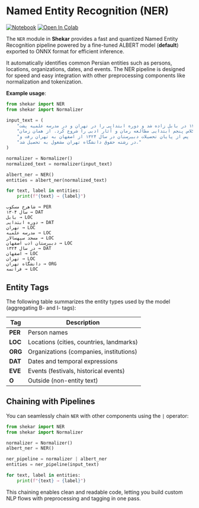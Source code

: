 # Named Entity Recognition (NER)

[![Notebook](https://img.shields.io/badge/Notebook-Jupyter-00A693.svg)](examples/ner.ipynb)  [![Open In Colab](https://colab.research.google.com/assets/colab-badge.svg)](https://colab.research.google.com/github/amirivojdan/shekar/blob/main/examples/ner.ipynb)


The `NER` module in **Shekar** provides a fast and quantized Named Entity Recognition pipeline powered by a fine-tuned ALBERT model (**default**) exported to ONNX format for efficient inference.

It automatically identifies common Persian entities such as persons, locations, organizations, dates, and events. The NER pipeline is designed for speed and easy integration with other preprocessing components like normalization and tokenization.


**Example usage**:

```python
from shekar import NER
from shekar import Normalizer

input_text = (
    "شاهرخ مسکوب به سالِ ۱۳۰۴ در بابل زاده شد و دوره ابتدایی را در تهران و در مدرسه علمیه پشت "
    "مسجد سپهسالار گذراند. از کلاس پنجم ابتدایی مطالعه رمان و آثار ادبی را شروع کرد. از همان زمان "
    "در دبیرستان ادب اصفهان ادامه تحصیل داد. پس از پایان تحصیلات دبیرستان در سال ۱۳۲۴ از اصفهان به تهران رفت و "
    "در رشته حقوق دانشگاه تهران مشغول به تحصیل شد."
)

normalizer = Normalizer()
normalized_text = normalizer(input_text)

albert_ner = NER()
entities = albert_ner(normalized_text)

for text, label in entities:
    print(f"{text} → {label}")
```

```shell
شاهرخ مسکوب → PER
سال ۱۳۰۴ → DAT
بابل → LOC
دوره ابتدایی → DAT
تهران → LOC
مدرسه علمیه → LOC
مسجد سپهسالار → LOC
دبیرستان ادب اصفهان → LOC
در سال ۱۳۲۴ → DAT
اصفهان → LOC
تهران → LOC
دانشگاه تهران → ORG
فرانسه → LOC
```

## Entity Tags

The following table summarizes the entity types used by the model (aggregating B- and I- tags):

| Tag     | Description                              |
| ------- | ---------------------------------------- |
| **PER** | Person names                             |
| **LOC** | Locations (cities, countries, landmarks) |
| **ORG** | Organizations (companies, institutions)  |
| **DAT** | Dates and temporal expressions           |
| **EVE** | Events (festivals, historical events)    |
| **O**   | Outside (non-entity text)                |

## Chaining with Pipelines

You can seamlessly chain `NER` with other components using the `|` operator:

```python
from shekar import NER
from shekar import Normalizer

normalizer = Normalizer()
albert_ner = NER()

ner_pipeline = normalizer | albert_ner
entities = ner_pipeline(input_text)

for text, label in entities:
    print(f"{text} → {label}")
```

This chaining enables clean and readable code, letting you build custom NLP flows with preprocessing and tagging in one pass.